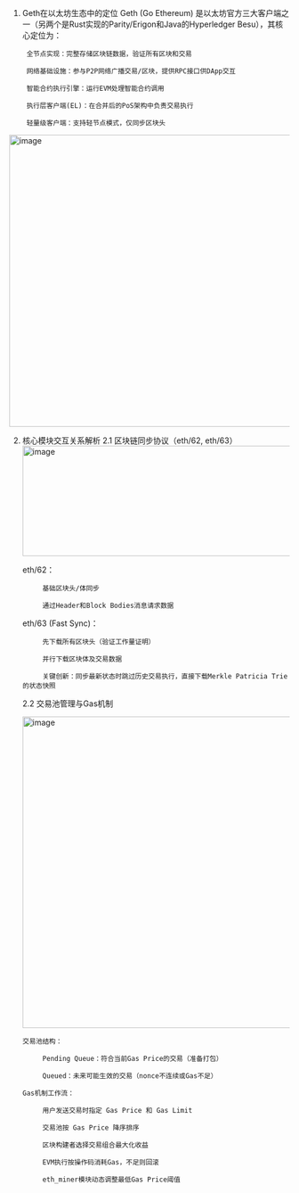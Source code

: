 1. Geth在以太坊生态中的定位
Geth (Go Ethereum) 是以太坊官方三大客户端之一（另两个是Rust实现的Parity/Erigon和Java的Hyperledger Besu），其核心定位为：
		
		全节点实现：完整存储区块链数据，验证所有区块和交易
		
		网络基础设施：参与P2P网络广播交易/区块，提供RPC接口供DApp交互
		
		智能合约执行引擎：运行EVM处理智能合约调用
		
		执行层客户端(EL)：在合并后的PoS架构中负责交易执行
		
		轻量级客户端：支持轻节点模式，仅同步区块头
<img width="591" height="524" alt="image" src="https://github.com/user-attachments/assets/9a15f6ad-d1f9-4ace-a214-df13ea1fa9d3" />


2. 核心模块交互关系解析
2.1 区块链同步协议（eth/62, eth/63）
   <img width="744" height="198" alt="image" src="https://github.com/user-attachments/assets/69d95809-8cf0-412d-aa91-5124f13030d7" />

   eth/62：

			基础区块头/体同步
			
			通过Header和Block Bodies消息请求数据
			
   eth/63 (Fast Sync)：
			
			先下载所有区块头（验证工作量证明）
			
			并行下载区块体及交易数据
			
			关键创新：同步最新状态时跳过历史交易执行，直接下载Merkle Patricia Trie的状态快照
   2.2 交易池管理与Gas机制

   <img width="721" height="559" alt="image" src="https://github.com/user-attachments/assets/a581af91-de49-4e11-97bb-507bf820990d" />
	
       交易池结构：

			Pending Queue：符合当前Gas Price的交易（准备打包）
			
			Queued：未来可能生效的交易（nonce不连续或Gas不足）
			
       Gas机制工作流：
			
			用户发送交易时指定 Gas Price 和 Gas Limit
			
			交易池按 Gas Price 降序排序
			
			区块构建者选择交易组合最大化收益
			
			EVM执行按操作码消耗Gas，不足则回滚
			
			eth_miner模块动态调整最低Gas Price阈值

